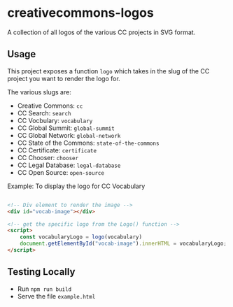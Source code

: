# creativecommons-logos
A collection of all logos of the various CC projects in SVG format.

## Usage
This project exposes a function `logo` which takes in the slug of the CC project you want to render the logo for. 

The various slugs are: 
- Creative Commons: `cc`
- CC Search: `search`
- CC Vocbulary: `vocabulary`
- CC Global Summit: `global-summit`
- CC Global Network: `global-network`
- CC State of the Commons: `state-of-the-commons`
- CC Certificate: `certificate`
- CC Chooser: `chooser`
- CC Legal Database: `legal-database`
- CC Open Source: `open-source`


Example: To display the logo for CC Vocabulary

```html

<!-- Div element to render the image -->
<div id="vocab-image"></div>

<!-- get the specific logo from the Logo() function -->
<script>
    const vocabularyLogo = logo(vocabulary)
    document.getElementById("vocab-image").innerHTML = vocabularyLogo;
</script>
```

## Testing Locally
- Run `npm run build`
- Serve the file `example.html`
